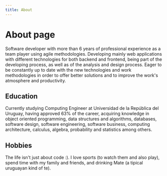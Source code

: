 ```yaml
---
title: About
---
```

# About page

Software developer with more than 6 years of professional experience as a team player using agile methodologies. Developing mainly web applications with different technologies for both backend and frontend, being part of the developing process, as well as of the analysis and design process. Eager to be constantly up to date with the new technologies and work methodologies in order to offer better solutions and to improve the work's atmosphere and productivity.

## Education
Currently studying Computing Engineer at Universidad de la República del Uruguay, having approved 63% of the career, acquiring knowledge in object oriented programming, data structures and algorithms, databases, software design, software engineering, software business, computing architecture, calculus, algebra, probability and statistics among others.

## Hobbies
The life isn't just about code :). I love sports (to watch them and also play), spend time with my family and friends, and drinking Mate (a tipical uruguayan kind of te).